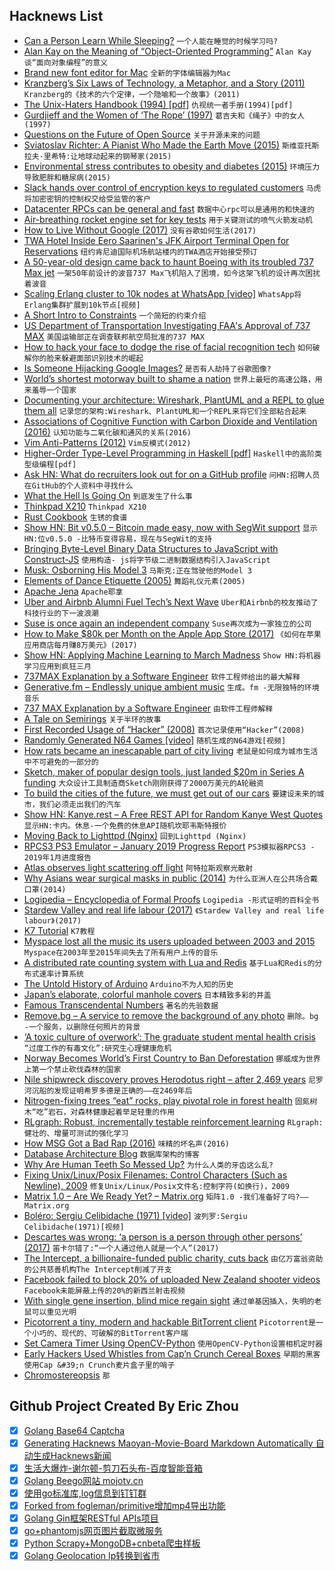 ## Hacknews List


- [Can a Person Learn While Sleeping?](https://www.wsj.com/articles/can-a-person-learn-while-sleeping-11552744800)  `一个人能在睡觉的时候学习吗?`
- [Alan Kay on the Meaning of “Object-Oriented Programming”](http://www.purl.org/stefan_ram/pub/doc_kay_oop_en)  `Alan Kay谈“面向对象编程”的意义`
- [Brand new font editor for Mac](http://www.pixelegg.me/crossfont)  `全新的字体编辑器为Mac`
- [Kranzberg’s Six Laws of Technology, a Metaphor, and a Story (2011)](https://thefrailestthing.com/2011/08/25/kranzbergs-six-laws-of-technology-a-metaphor-and-a-story/)  `Kranzberg的《技术的六个定律，一个隐喻和一个故事》(2011)`
- [The Unix-Haters Handbook (1994) [pdf]](http://web.mit.edu/~simsong/www/ugh.pdf)  `仇视统一者手册(1994)[pdf]`
- [Gurdjieff and the Women of ‘The Rope’ (1997)](http://www.gurdjieff.org/rope.htm)  `葛吉夫和《绳子》中的女人(1997)`
- [Questions on the Future of Open Source](https://gist.github.com/skamille/78fcc0576a0db3e72c25ec0cf456f619)  `关于开源未来的问题`
- [Sviatoslav Richter: A Pianist Who Made the Earth Move (2015)](https://www.npr.org/sections/deceptivecadence/2015/03/19/393778706/sviatoslav-richter-the-pianist-who-made-the-earth-move)  `斯维亚托斯拉夫·里希特:让地球动起来的钢琴家(2015)`
- [Environmental stress contributes to obesity and diabetes (2015)](http://nautil.us//issue/61/coordinates/why-living-in-a-poor-neighborhood-can-change-your-biology-rp)  `环境压力导致肥胖和糖尿病(2015)`
- [Slack hands over control of encryption keys to regulated customers](https://techcrunch.com/2019/03/18/slack-hands-over-encryption-keys-to-regulated-customers)  `马虎将加密密钥的控制权交给受监管的客户`
- [Datacenter RPCs can be general and fast](https://blog.acolyer.org/2019/03/18/datacenter-rpcs-can-be-general-and-fast/)  `数据中心rpc可以是通用的和快速的`
- [Air-breathing rocket engine set for key tests](https://www.bbc.co.uk/news/science-environment-47585433)  `用于关键测试的喷气火箭发动机`
- [How to Live Without Google (2017)](https://spreadprivacy.com/how-to-remove-google/)  `没有谷歌如何生活(2017)`
- [TWA Hotel Inside Eero Saarinen&#39;s JFK Airport Terminal Open for Reservations](https://www.dezeen.com/2019/02/17/twa-hotel-eero-saarinen-jfk-airport-new-york-city/)  `纽约肯尼迪国际机场航站楼内的TWA酒店开始接受预订`
- [A 50-year-old design came back to haunt Boeing with its troubled 737 Max jet](https://www.latimes.com/local/california/la-fi-boeing-max-design-20190315-story.html)  `一架50年前设计的波音737 Max飞机陷入了困境，如今这架飞机的设计再次困扰着波音`
- [Scaling Erlang cluster to 10k nodes at WhatsApp [video]](https://codesync.global/media/maxim-fedorov-scaling-erlang-cluster-to-10-000-nodes/)  `WhatsApp将Erlang集群扩展到10k节点[视频]`
- [A Short Intro to Constraints](https://zalo.github.io/blog/constraints/)  `一个简短的约束介绍`
- [US Department of Transportation Investigating FAA&#39;s Approval of 737 MAX](https://www.wsj.com/articles/faas-737-max-approval-is-probed-11552868400)  `美国运输部正在调查联邦航空局批准的737 MAX`
- [How to hack your face to dodge the rise of facial recognition tech](https://www.wired.co.uk/article/avoid-facial-recognition-software)  `如何破解你的脸来躲避面部识别技术的崛起`
- [Is Someone Hijacking Google Images?](item?id=19417561)  `是否有人劫持了谷歌图像?`
- [World’s shortest motorway built to shame a nation](https://www.bbc.com/news/world-europe-47582694)  `世界上最短的高速公路，用来羞辱一个国家`
- [Documenting your architecture: Wireshark, PlantUML and a REPL to glue them all](https://danlebrero.com/2017/04/06/documenting-your-architecture-wireshark-plantuml-and-a-repl/)  `记录您的架构:Wireshark、PlantUML和一个REPL来将它们全部粘合起来`
- [Associations of Cognitive Function with Carbon Dioxide and Ventilation (2016)](https://dash.harvard.edu/handle/1/27662232)  `认知功能与二氧化碳和通风的关系(2016)`
- [Vim Anti-Patterns (2012)](https://sanctum.geek.nz/arabesque/vim-anti-patterns/)  `Vim反模式(2012)`
- [Higher-Order Type-Level Programming in Haskell [pdf]](https://www.microsoft.com/en-us/research/uploads/prod/2019/03/ho-haskell-5c8bb4918a4de.pdf)  `Haskell中的高阶类型级编程[pdf]`
- [Ask HN: What do recruiters look out for on a GitHub profile](item?id=19413348)  `问HN:招聘人员在GitHub的个人资料中寻找什么`
- [What the Hell Is Going On](https://www.perell.com/blog/what-the-hell-is-going-on)  `到底发生了什么事`
- [Thinkpad X210](https://geoff.greer.fm/2019/03/04/thinkpad-x210/)  `Thinkpad X210`
- [Rust Cookbook](https://rust-lang-nursery.github.io/rust-cookbook/)  `生锈的食谱`
- [Show HN: Bit v0.5.0 – Bitcoin made easy, now with SegWit support](https://github.com/ofek/bit)  `显示HN:位v0.5.0 -比特币变得容易，现在与SegWit的支持`
- [Bringing Byte-Level Binary Data Structures to JavaScript with Construct-JS](https://github.com/francisrstokes/construct-js)  `使用构造- js将字节级二进制数据结构引入JavaScript`
- [Musk: Osborning His Model 3](https://mondaynote.com/musk-osborning-his-model-3-5e7c76fbaf8b)  `马斯克:正在驾驶他的Model 3`
- [Elements of Dance Etiquette (2005)](http://www.utdallas.edu/~aria/dance/etiquette.html)  `舞蹈礼仪元素(2005)`
- [Apache Jena](http://jena.apache.org)  `Apache耶拿`
- [Uber and Airbnb Alumni Fuel Tech’s Next Wave](https://www.nytimes.com/2019/03/13/technology/silicon-valley-network-mafias.html)  `Uber和Airbnb的校友推动了科技行业的下一波浪潮`
- [Suse is once again an independent company](https://techcrunch.com/2019/03/15/suse-is-once-again-an-independent-company/)  `Suse再次成为一家独立的公司`
- [How to Make $80k per Month on the Apple App Store (2017)](https://medium.com/@johnnylin/how-to-make-80-000-per-month-on-the-apple-app-store-bdb943862e88)  `《如何在苹果应用商店每月赚8万美元》(2017)`
- [Show HN: Applying Machine Learning to March Madness](https://github.com/adeshpande3/March-Madness-ML)  `Show HN:将机器学习应用到疯狂三月`
- [737MAX Explanation by a Software Engineer](https://mobile.twitter.com/trevorsumner/status/1106934369158078470?ref_src=twsrc%5Etfw%7Ctwcamp%5Etweetembed%7Ctwterm%5E1106934369158078470&amp;ref_url=https%3A%2F%2Fwww.zerohedge.com%2Fnews%2F2019-03-17%2Fbest-analysis-what-really-happened-boeing-737-max-pilot-software-engineer)  `软件工程师给出的最大解释`
- [Generative.fm – Endlessly unique ambient music](https://generative.fm)  `生成。fm -无限独特的环境音乐`
- [737 MAX Explanation by a Software Engineer](https://twitter.com/trevorsumner/status/1106934369158078470?ref_src=twsrc%5Etfw%7Ctwcamp%5Etweetembed%7Ctwterm%5E1106934369158078470&amp;ref_url=https%3A%2F%2Fwww.zerohedge.com%2Fnews%2F2019-03-17%2Fbest-analysis-what-really-happened-boeing-737-max-pilot-software-engineer)  `由软件工程师解释`
- [A Tale on Semirings](https://typelevel.org/blog/2018/11/02/semirings.html)  `关于半环的故事`
- [First Recorded Usage of “Hacker” (2008)](https://manybutfinite.com/post/first-recorded-usage-of-hacker/)  `首次记录使用“Hacker”(2008)`
- [Randomly Generated N64 Games [video]](https://www.youtube.com/watch?v=I-vusWL2cx4)  `随机生成的N64游戏[视频]`
- [How rats became an inescapable part of city living](https://www.nationalgeographic.com/magazine/2019/04/rats-are-an-inescapable-part-of-city-life/)  `老鼠是如何成为城市生活中不可避免的一部分的`
- [Sketch, maker of popular design tools, just landed $20m in Series A funding](https://techcrunch.com/2019/03/13/sketch-maker-of-popular-design-tools-just-landed-20-million-in-series-a-funding-from-benchmark-in-its-first-outside-round/)  `大众设计工具制造商Sketch刚刚获得了2000万美元的A轮融资`
- [To build the cities of the future, we must get out of our cars](https://www.nationalgeographic.com/magazine/2019/04/to-build-cities-of-the-future-stop-driving-cars)  `要建设未来的城市，我们必须走出我们的汽车`
- [Show HN: Kanye.rest – A Free REST API for Random Kanye West Quotes](https://kanye.rest)  `显示HN:卡内。休息-一个免费的休息API随机坎耶韦斯特报价`
- [Moving Back to Lighttpd (Nginx)](https://chargen.one/high5/moving-back-to-lighttpd)  `回到Lighttpd (Nginx)`
- [RPCS3 PS3 Emulator – January 2019 Progress Report](https://rpcs3.net/blog/2019/03/17/progress-report-january-2019/)  `PS3模拟器RPCS3 - 2019年1月进度报告`
- [Atlas observes light scattering off light](https://atlas.cern/updates/physics-briefing/atlas-observes-light-scattering-light)  `阿特拉斯观察光散射`
- [Why Asians wear surgical masks in public (2014)](https://qz.com/299003/a-quick-history-of-why-asians-wear-surgical-masks-in-public/)  `为什么亚洲人在公共场合戴口罩(2014)`
- [Logipedia – Encyclopedia of Formal Proofs](http://logipedia.inria.fr/)  `Logipedia -形式证明的百科全书`
- [Stardew Valley and real life labour (2017)](https://www.rockpapershotgun.com/2017/02/13/stardew-valley-marriage-work/)  `《Stardew Valley and real life labour》(2017)`
- [K7 Tutorial](https://cs.nyu.edu/cs/faculty/shasha/papers/tutorial)  `K7教程`
- [Myspace lost all the music its users uploaded between 2003 and 2015](https://boingboing.net/2019/03/17/facebook-is-next.html)  `Myspace在2003年至2015年间失去了所有用户上传的音乐`
- [A distributed rate counting system with Lua and Redis](https://leandromoreira.com.br/2019/01/25/how-to-build-a-distributed-throttling-system-with-nginx-lua-redis/)  `基于Lua和Redis的分布式速率计算系统`
- [The Untold History of Arduino](https://arduinohistory.github.io/)  `Arduino不为人知的历史`
- [Japan’s elaborate, colorful manhole covers](https://www.atlasobscura.com/articles/japanese-manhole-covers)  `日本精致多彩的井盖`
- [Famous Transcendental Numbers](http://sprott.physics.wisc.edu/Pickover/trans.html)  `著名的先验数据`
- [Remove.bg – A service to remove the background of any photo](https://remove.bg)  `删除。bg -一个服务，以删除任何照片的背景`
- [‘A toxic culture of overwork’: The graduate student mental health crisis](https://www.stanforddaily.com/2019/03/13/a-toxic-culture-of-overwork-inside-the-graduate-student-mental-health-crisis/)  `“过度工作的有毒文化”:研究生心理健康危机`
- [Norway Becomes World’s First Country to Ban Deforestation](https://www.ecowatch.com/norway-becomes-worlds-first-country-to-ban-deforestation-1891166989.html?__twitter_impression=true)  `挪威成为世界上第一个禁止砍伐森林的国家`
- [Nile shipwreck discovery proves Herodotus right – after 2,469 years](https://www.theguardian.com/science/2019/mar/17/nile-shipwreck-herodotus-archaeologists-thonis-heraclion)  `尼罗河沉船的发现证明希罗多德是正确的——在2469年后`
- [Nitrogen-fixing trees “eat” rocks, play pivotal role in forest health](https://today.oregonstate.edu/news/nitrogen-fixing-trees-%E2%80%9Ceat%E2%80%9D-rocks-play-pivotal-role-forest-health)  `固氮树木“吃”岩石，对森林健康起着举足轻重的作用`
- [RLgraph: Robust, incrementally testable reinforcement learning](https://rlgraph.github.io/rlgraph/2019/01/04/introducing-rlgraph.html)  `RLgraph:健壮的、增量可测试的强化学习`
- [How MSG Got a Bad Rap (2016)](https://fivethirtyeight.com/features/how-msg-got-a-bad-rap-flawed-science-and-xenophobia/)  `味精的坏名声(2016)`
- [Database Architecture Blog](https://architecture-database.blogspot.com/)  `数据库架构的博客`
- [Why Are Human Teeth So Messed Up?](https://www.sapiens.org/body/human-teeth-evolution/)  `为什么人类的牙齿这么乱?`
- [Fixing Unix/Linux/Posix Filenames: Control Characters (Such as Newline), 2009](https://dwheeler.com/essays/fixing-unix-linux-filenames.html)  `修复Unix/Linux/Posix文件名:控制字符(如换行)，2009`
- [Matrix 1.0 – Are We Ready Yet? – Matrix.org](https://matrix.org/blog/2019/03/15/matrix-1-0-https-arewereadyyet-com/)  `矩阵1.0 -我们准备好了吗?——Matrix.org`
- [Boléro: Sergiu Celibidache (1971) [video]](https://www.youtube.com/watch?v=gy5Ve3338-E)  `波列罗:Sergiu Celibidache(1971)[视频]`
- [Descartes was wrong: ‘a person is a person through other persons’ (2017)](https://aeon.co/ideas/descartes-was-wrong-a-person-is-a-person-through-other-persons)  `笛卡尔错了:“一个人通过他人就是一个人”(2017)`
- [The Intercept, a billionaire-funded public charity, cuts back](https://www.cjr.org/business_of_news/layoffs-the-intercept.php)  `由亿万富翁资助的公共慈善机构The Intercept削减了开支`
- [Facebook failed to block 20% of uploaded New Zealand shooter videos](https://techcrunch.com/2019/03/17/facebook-new-zealand/)  `Facebook未能屏蔽上传的20%的新西兰射击视频`
- [With single gene insertion, blind mice regain sight](https://medicalxpress.com/news/2019-03-gene-insertion-mice-regain-sight.html)  `通过单基因插入，失明的老鼠可以重见光明`
- [Picotorrent a tiny, modern and hackable BitTorrent client](https://github.com/picotorrent/picotorrent)  `Picotorrent是一个小巧的、现代的、可破解的BitTorrent客户端`
- [Set Camera Timer Using OpenCV-Python](https://theailearner.com/2019/03/18/set-camera-timer-using-opencv-python/)  `使用OpenCV-Python设置相机定时器`
- [Early Hackers Used Whistles from Cap’n Crunch Cereal Boxes](https://www.atlasobscura.com/articles/capn-crunch-whistle)  `早期的黑客使用Cap &#39;n Crunch麦片盒子里的哨子`
- [Chromostereopsis](http://www.ritsumei.ac.jp/~akitaoka/scolor-e.html)  `那`

## Github Project Created By Eric Zhou

- [x] [Golang Base64 Captcha](https://github.com/mojocn/base64Captcha)
- [x] [Generating Hacknews Maoyan-Movie-Board Markdown Automatically 自动生成Hacknews新闻](https://github.com/dejavuzhou/md-genie)
- [x] [生活大爆炸-谢尔顿-剪刀石头布-百度智能音箱](https://github.com/mojocn/dueros-bang-game)
- [x] [Golang Beego网站 mojotv.cn](https://github.com/mojocn/www.mojotv.cn)
- [x] [使用go标准库,log信息到钉钉群](https://github.com/mojocn/dooger)
- [x] [Forked from fogleman/primitive增加mp4导出功能](https://github.com/mojocn/primitive)
- [x] [Golang Gin框架RESTful APIs项目](https://github.com/JJJJJJJerk/ezier-golang-web-api-framework)
- [x] [go+phantomjs网页图片截取微服务](https://github.com/mojocn/screen_shot)
- [x] [Python Scrapy+MongoDB+cnbeta爬虫样板](https://github.com/mojocn/scrapy_mongodb_boilerplate_cnbeta)
- [x] [Golang Geolocation Ip转换到省市](https://github.com/mojocn/ip2location)